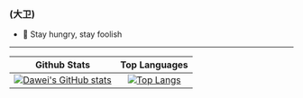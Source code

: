 ### (大卫)

- 👯 Stay hungry, stay foolish

---

Github Stats          |  Top Languages
:-------------------------:|:-------------------------:
[![Dawei's GitHub stats](https://github-readme-stats.vercel.app/api?username=daweichin&count_private=true&hide_border=true&hide_title=true&show_icons=true)](https://github.com/daweichin/github-readme-stats) | [![Top Langs](https://github-readme-stats.vercel.app/api/top-langs/?username=daweichin&hide_title=true&layout=compact)](https://github.com/daweichin/github-readme-stats)


